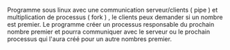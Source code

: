 Programme sous linux avec une communication serveur/clients ( pipe ) et multiplication de processus ( fork ) , le clients peux demander si un nombre est premier.
Le programme créer un processus responsable du prochain nombre premier et pourra communiquer avec le serveur ou le prochain processus qui l'aura créé pour un autre nombres premier.
